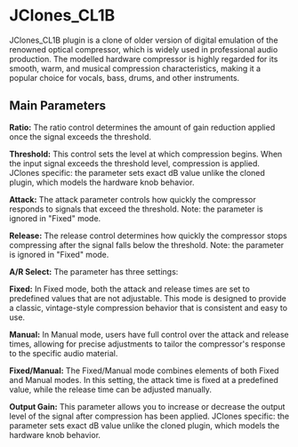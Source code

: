 # JClones_CL1B
JClones_CL1B plugin is a clone of older version of digital emulation of the renowned optical compressor, which is widely used in professional audio production. The modelled hardware compressor is highly regarded for its smooth, warm, and musical compression characteristics, making it a popular choice for vocals, bass, drums, and other instruments.

## Main Parameters

**Ratio:** The ratio control determines the amount of gain reduction applied once the signal exceeds the threshold.

**Threshold:** This control sets the level at which compression begins. When the input signal exceeds the threshold level, compression is applied. JClones specific: the parameter sets exact dB value unlike the cloned plugin, which models the hardware knob behavior.

**Attack:** The attack parameter controls how quickly the compressor responds to signals that exceed the threshold. Note: the parameter is ignored in "Fixed" mode.

**Release:** The release control determines how quickly the compressor stops compressing after the signal falls below the threshold. Note: the parameter is ignored in "Fixed" mode.

**A/R Select:** The parameter has three settings:

**Fixed:** In Fixed mode, both the attack and release times are set to predefined values that are not adjustable. This mode is designed to provide a classic, vintage-style compression behavior that is consistent and easy to use.

**Manual:** In Manual mode, users have full control over the attack and release times, allowing for precise adjustments to tailor the compressor's response to the specific audio material.

**Fixed/Manual:** The Fixed/Manual mode combines elements of both Fixed and Manual modes. In this setting, the attack time is fixed at a predefined value, while the release time can be adjusted manually.

**Output Gain:** This parameter allows you to increase or decrease the output level of the signal after compression has been applied. JClones specific: the parameter sets exact dB value unlike the cloned plugin, which models the hardware knob behavior.

